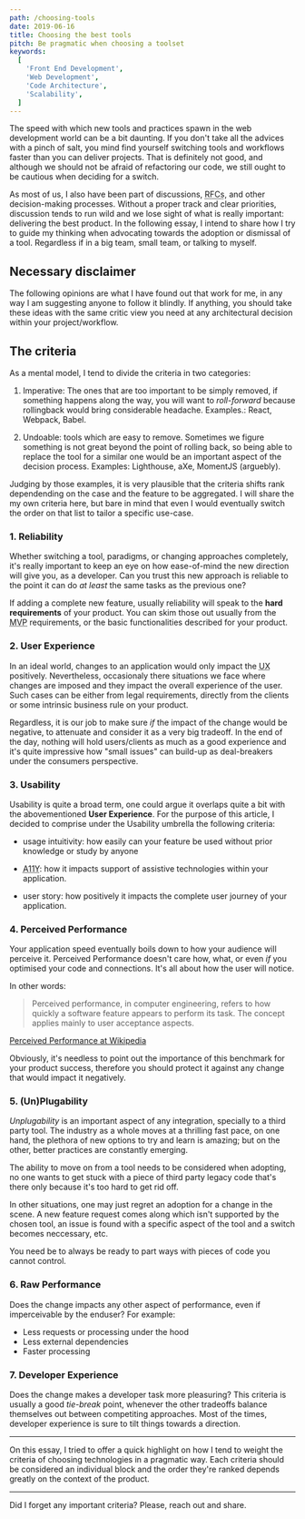 ```yaml
---
path: /choosing-tools
date: 2019-06-16
title: Choosing the best tools
pitch: Be pragmatic when choosing a toolset
keywords:
  [
    'Front End Development',
    'Web Development',
    'Code Architecture',
    'Scalability',
  ]
---
```


The speed with which new tools and practices spawn in the web development world can be a bit daunting. If you don't take all the advices with a pinch of salt, you mind find yourself switching tools and workflows faster than you can deliver projects. That is definitely not good, and although we should not be afraid of refactoring our code, we still ought to be cautious when deciding for a switch.

As most of us, I also have been part of discussions, <abbr title="Request for Comment">RFCs</abbr>, and other decision-making processes. Without a proper track and clear priorities, discussion tends to run wild and we lose sight of what is really important: delivering the best product. In the following essay, I intend to share how I try to guide my thinking when advocating towards the adoption or dismissal of a tool. Regardless if in a big team, small team, or talking to myself.

## Necessary disclaimer

The following opinions are what I have found out that work for me, in any way I am suggesting anyone to follow it blindly. If anything, you should take these ideas with the same critic view you need at any architectural decision within your project/workflow.

## The criteria

As a mental model, I tend to divide the criteria in two categories:

1. Imperative: The ones that are too important to be simply removed, if something happens along the way, you will want to _roll-forward_ because rollingback would bring considerable headache. Examples.: React, Webpack, Babel.

2. Undoable: tools which are easy to remove. Sometimes we figure something is not great beyond the point of rolling back, so being able to replace the tool for a similar one would be an important aspect of the decision process. Examples: Lighthouse, aXe, MomentJS (arguebly).

Judging by those examples, it is very plausible that the criteria shifts rank dependending on the case and the feature to be aggregated. I will share the my own criteria here, but bare in mind that even I would eventually switch the order on that list to tailor a specific use-case.

### 1. Reliability

Whether switching a tool, paradigms, or changing approaches completely, it's really important to keep an eye on how ease-of-mind the new direction will give you, as a developer. Can you trust this new approach is reliable to the point it can do _at least_ the same tasks as the previous one?

If adding a complete new feature, usually reliability will speak to the **hard requirements** of your product. You can skim those out usually from the <abbr title="minimum viable product">MVP</abbr> requirements, or the basic functionalities described for your product.

### 2. User Experience

In an ideal world, changes to an application would only impact the <abbr title="user experience">UX</abbr> positively. Nevertheless, occasionaly there situations we face where changes are imposed and they impact the overall experience of the user. Such cases can be either from legal requirements, directly from the clients or some intrinsic business rule on your product.

Regardless, it is our job to make sure _if_ the impact of the change would be negative, to attenuate and consider it as a very big tradeoff. In the end of the day, nothing will hold users/clients as much as a good experience and it's quite impressive how "small issues" can build-up as deal-breakers under the consumers perspective.

### 3. Usability

Usability is quite a broad term, one could argue it overlaps quite a bit with the abovementioned **User Experience**. For the purpose of this article, I decided to comprise under the Usability umbrella the following criteria:

- usage intuitivity: how easily can your feature be used without prior knowledge or study by anyone

- <abbr title="accessibility">A11Y</abbr>: how it impacts support of assistive technologies within your application.

- user story: how positively it impacts the complete user journey of your application.

### 4. Perceived Performance

Your application speed eventually boils down to how your audience will perceive it. Perceived Performance doesn't care how, what, or even _if_ you optimised your code and connections. It's all about how the user will notice.

In other words:

> Perceived performance, in computer engineering, refers to how quickly a software feature appears to perform its task. The concept applies mainly to user acceptance aspects.

<caption>

[Perceived Performance at Wikipedia](https://en.wikipedia.org/wiki/Perceived_performance)

</caption>

Obviously, it's needless to point out the importance of this benchmark for your product success, therefore you should protect it against any change that would impact it negatively.

### 5. (Un)Plugability

_Unplugability_ is an important aspect of any integration, specially to a third party tool. The industry as a whole moves at a thrilling fast pace, on one hand, the plethora of new options to try and learn is amazing; but on the other, better practices are constantly emerging.

The ability to move on from a tool needs to be considered when adopting, no one wants to get stuck with a piece of third party legacy code that's there only because it's too hard to get rid off.

In other situations, one may just regret an adoption for a change in the scene. A new feature request comes along which isn't supported by the chosen tool, an issue is found with a specific aspect of the tool and a switch becomes neccessary, etc.

You need be to always be ready to part ways with pieces of code you cannot control.

### 6. Raw Performance

Does the change impacts any other aspect of performance, even if imperceivable by the enduser? For example:

- Less requests or processing under the hood
- Less external dependencies
- Faster processing

### 7. Developer Experience

Does the change makes a developer task more pleasuring? This criteria is usually a good _tie-break_ point, whenever the other tradeoffs balance themselves out between competiting approaches. Most of the times, developer experience is sure to tilt things towards a direction.

---

On this essay, I tried to offer a quick highlight on how I tend to weight the criteria of choosing technologies in a pragmatic way. Each criteria should be considered an individual block and the order they're ranked depends greatly on the context of the product.

---

Did I forget any important criteria? Please, reach out and share.
